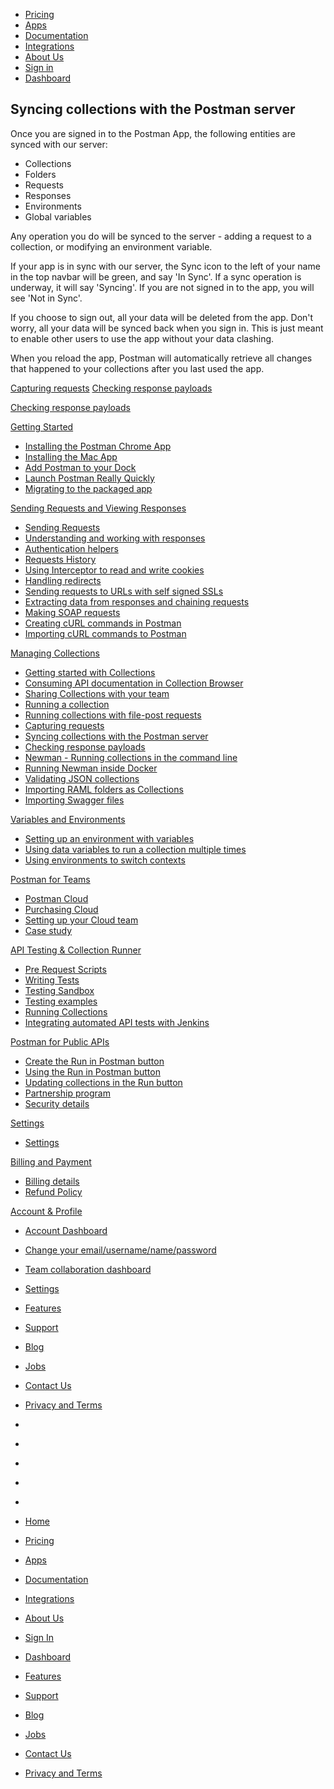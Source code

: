 [][0]

* [Pricing][1]
* [Apps][2]
* [Documentation][3]
* [Integrations][4]
* [About Us][5]
* [Sign in][6]
* [Dashboard][7]

## Syncing collections with the Postman server

Once you are signed in to the Postman App, the following entities are synced with our server:

* Collections
* Folders
* Requests
* Responses
* Environments
* Global variables

Any operation you do will be synced to the server - adding a request to a collection, or modifying an environment variable.

If your app is in sync with our server, the Sync icon to the left of your name in the top navbar will be green, and say 'In Sync'. If a sync operation is underway, it will say 'Syncing'. If you are not signed in to the app, you will see 'Not in Sync'.

If you choose to sign out, all your data will be deleted from the app. Don't worry, all your data will be synced back when you sign in. This is just meant to enable other users to use the app without your data clashing.

When you reload the app, Postman will automatically retrieve all changes that happened to your collections after you last used the app.

[Capturing requests][8]
[Checking response payloads][9]

[Checking response payloads][9]

[Getting Started][10]

* [Installing the Postman Chrome App
][11]
* [Installing the Mac App
][12]
* [Add Postman to your Dock
][13]
* [Launch Postman Really Quickly
][14]
* [Migrating to the packaged app
][15]

[Sending Requests and Viewing Responses][16]

* [Sending Requests
][17]
* [Understanding and working with responses
][18]
* [Authentication helpers
][19]
* [Requests History 
][20]
* [Using Interceptor to read and write cookies
][21]
* [Handling redirects
][22]
* [Sending requests to URLs with self signed SSLs
][23]
* [Extracting data from responses and chaining requests
][24]
* [Making SOAP requests
][25]
* [Creating cURL commands in Postman
][26]
* [Importing cURL commands to Postman
][27]

[Managing Collections][28]

* [Getting started with Collections
][29]
* [Consuming API documentation in Collection Browser
][30]
* [Sharing Collections with your team
][31]
* [Running a collection
][32]
* [Running collections with file-post requests
][33]
* [Capturing requests
][8]
* [Syncing collections with the Postman server
][34]
* [Checking response payloads
][9]
* [Newman - Running collections in the command line 
][35]
* [Running Newman inside Docker
][36]
* [Validating JSON collections
][37]
* [Importing RAML folders as Collections
][38]
* [Importing Swagger files
][39]

[Variables and Environments][40]

* [Setting up an environment with variables
][41]
* [Using data variables to run a collection multiple times
][42]
* [Using environments to switch contexts
][43]

[Postman for Teams][44]

* [Postman Cloud
][45]
* [Purchasing Cloud
][46]
* [Setting up your Cloud team
][47]
* [Case study
][48]

[API Testing & Collection Runner][49]

* [Pre Request Scripts
][50]
* [Writing Tests
][51]
* [Testing Sandbox
][52]
* [Testing examples
][53]
* [Running Collections
][54]
* [Integrating automated API tests with Jenkins
][55]

[Postman for Public APIs][56]

* [Create the Run in Postman button
][57]
* [Using the Run in Postman button
][58]
* [Updating collections in the Run button
][59]
* [Partnership program
][60]
* [Security details
][61]

[Settings][62]

* [Settings
][63]

[Billing and Payment][64]

* [Billing details
][65]
* [Refund Policy
][66]

[Account & Profile][67]

* [Account Dashboard
][68]
* [Change your email/username/name/password
][69]
* [Team collaboration dashboard
][70]
* [Settings
][63]

* [Features][71]
* [Support][72]
* [Blog][73]
* [Jobs][74]
* [Contact Us][75]
* [Privacy and Terms][76]

* [][77]
* [][78]
* [][79]
* [][80]
* [][81]

* [Home][0]
* [Pricing][1]
* [Apps][2]
* [Documentation][3]
* [Integrations][4]
* [About Us][5]
* [Sign In][6]
* [Dashboard][7]

* [Features][71]
* [Support][72]
* [Blog][73]
* [Jobs][74]
* [Contact Us][75]
* [Privacy and Terms][76]


[0]: /
[1]: /pricing
[2]: /apps
[3]: /docs/
[4]: /integrations
[5]: /about-us
[6]: https://app.getpostman.com/signup?redirect=web
[7]: https://app.getpostman.com/
[8]: /docs/capture
[9]: /docs/checking_payload_responses
[10]: #collapse-0
[11]: /docs/introduction
[12]: /docs/install_mac
[13]: /docs/launch
[14]: /docs/launch_chrome_quickly
[15]: /docs/migration
[16]: #collapse-1
[17]: /docs/requests
[18]: /docs/responses
[19]: /docs/helpers
[20]: /docs/history
[21]: /docs/interceptor_cookies
[22]: /docs/handling_redirects
[23]: /docs/self_signed_certs
[24]: /docs/chaining_requests
[25]: /docs/soap_requests
[26]: /docs/creating_curl
[27]: /docs/importing_curl
[28]: #collapse-2
[29]: /docs/collections
[30]: /docs/consuming_api_documentation
[31]: /docs/sharing
[32]: /docs/running_collections
[33]: /docs/run_file_post_requests
[34]: /docs/sync_overview
[35]: /docs/newman_intro
[36]: /docs/newman_in_docker
[37]: /docs/validating_json_collections
[38]: /docs/importing_folders
[39]: /docs/importing_swagger
[40]: #collapse-3
[41]: /docs/environments
[42]: /docs/multiple_instances
[43]: /docs/test_multi_environments
[44]: #collapse-4
[45]: /docs/cloud
[46]: /docs/buying_cloud
[47]: /docs/cloud_team_setup
[48]: http://blog.getpostman.com/2015/12/10/belong-keeps-its-architecture-in-order-with-postman/
[49]: #collapse-5
[50]: /docs/pre_request_scripts
[51]: /docs/writing_tests
[52]: /docs/sandbox
[53]: /docs/testing_examples
[54]: /docs/running_collections-1
[55]: /docs/integrating_with_jenkins
[56]: #collapse-6
[57]: /docs/run_button
[58]: /docs/run_button_ux
[59]: /docs/update_run_button
[60]: /docs/run_partner_prog
[61]: /docs/run_security
[62]: #collapse-7
[63]: /docs/settings
[64]: #collapse-8
[65]: /docs/billing_details
[66]: /refunds
[67]: #collapse-9
[68]: /dashboard
[69]: /dashboard/edit#
[70]: /dashboard/teams
[71]: /apps#changelog
[72]: /support
[73]: http://blog.getpostman.com
[74]: /jobs/
[75]: /contact-us
[76]: /licenses/privacy
[77]: https://twitter.com/postmanclient
[78]: https://www.facebook.com/getpostman
[79]: http://blog.getpostman.com/
[80]: https://plus.google.com/+Getpostman
[81]: https://github.com/postmanlabs